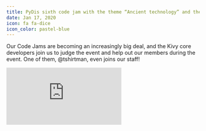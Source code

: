 ```yaml
---
title: PyDis sixth code jam with the theme “Ancient technology” and the technology Kivy
date: Jan 17, 2020
icon: fa fa-dice
icon_color: pastel-blue
---
```


Our Code Jams are becoming an increasingly big deal, and the Kivy core
developers join us to judge the event and help out our members during the event.
One of them, @tshirtman, even joins our staff!

<div class="force-aspect-container">
<iframe allow="accelerometer; autoplay; clipboard-write; encrypted-media; gyroscope; picture-in-picture"
allowfullscreen="" class="force-aspect-content" frameborder="0"
src="https://www.youtube.com/embed/8fbZsGrqBzo"></iframe>
</div>
